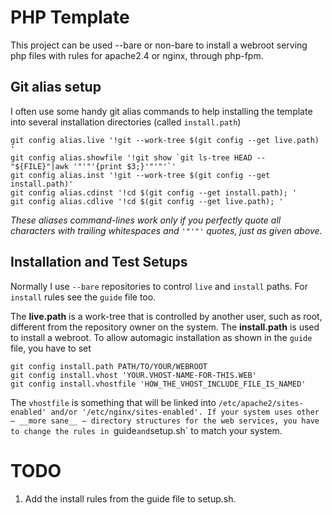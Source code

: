 # PHP Template

This project can be used --bare or non-bare to install a webroot serving php files with rules for apache2.4 or nginx, through php-fpm.

## Git alias setup

I often use some handy git alias commands to help installing the template into several installation directories (called `install.path`)

	git config alias.live '!git --work-tree $(git config --get live.path) '
	git config alias.showfile '!git show `git ls-tree HEAD -- "${FILE}"|awk '"'"'{print $3;}'"'"'`'
	git config alias.inst '!git --work-tree $(git config --get install.path)'
	git config alias.cdinst '!cd $(git config --get install.path); '
	git config alias.cdlive '!cd $(git config --get live.path); '

_These aliases command-lines work only if you perfectly quote all characters with trailing whitespaces and `'"'"'` quotes, just as given above._

## Installation and Test Setups

Normally I use `--bare` repositories to control `live` and `install` paths. For `install` rules see the `guide` file too.

The __live.path__ is a work-tree that is controlled by another user, such as root, different from the repository owner on the system.
The __install.path__ is used to install a webroot. To allow automagic installation as shown in the `guide` file, you have to set

	git config install.path PATH/TO/YOUR/WEBROOT
	git config install.vhost 'YOUR.VHOST-NAME-FOR-THIS.WEB'
	git config install.vhostfile 'HOW_THE_VHOST_INCLUDE_FILE_IS_NAMED'

The `vhostfile` is something that will be linked into `/etc/apache2/sites-enabled' and/or '/etc/nginx/sites-enabled'. If your system uses other — __more sane__ — directory structures for the web services, you have to change the rules in `guide` and `setup.sh` to match your system.

# TODO

1. Add the install rules from the guide file to setup.sh.

